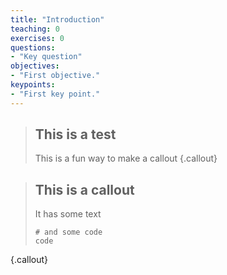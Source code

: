 ```yaml
---
title: "Introduction"
teaching: 0
exercises: 0
questions:
- "Key question"
objectives:
- "First objective."
keypoints:
- "First key point."
---
```


>## This is a test
> This is a fun way to make a callout
{.callout}

>## This is a callout
>It has some text
>
>~~~
># and some code
>code
{.callout}
